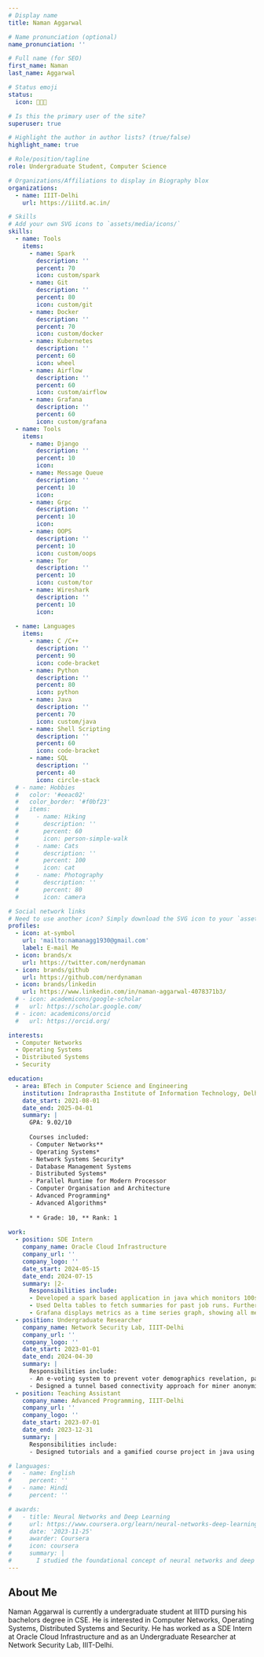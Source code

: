 ```yaml
---
# Display name
title: Naman Aggarwal

# Name pronunciation (optional)
name_pronunciation: ''

# Full name (for SEO)
first_name: Naman
last_name: Aggarwal

# Status emoji
status:
  icon: 👨🏻‍💻

# Is this the primary user of the site?
superuser: true

# Highlight the author in author lists? (true/false)
highlight_name: true

# Role/position/tagline
role: Undergraduate Student, Computer Science

# Organizations/Affiliations to display in Biography blox
organizations:
  - name: IIIT-Delhi
    url: https://iiitd.ac.in/

# Skills
# Add your own SVG icons to `assets/media/icons/`
skills:
  - name: Tools
    items:
      - name: Spark
        description: ''
        percent: 70
        icon: custom/spark
      - name: Git
        description: ''
        percent: 80
        icon: custom/git
      - name: Docker
        description: ''
        percent: 70
        icon: custom/docker
      - name: Kubernetes
        description: ''
        percent: 60
        icon: wheel
      - name: Airflow
        description: ''
        percent: 60
        icon: custom/airflow
      - name: Grafana
        description: ''
        percent: 60
        icon: custom/grafana
  - name: Tools
    items:
      - name: Django
        description: ''
        percent: 10
        icon: 
      - name: Message Queue
        description: ''
        percent: 10
        icon: 
      - name: Grpc
        description: ''
        percent: 10
        icon: 
      - name: OOPS
        description: ''
        percent: 10
        icon: custom/oops
      - name: Tor
        description: ''
        percent: 10
        icon: custom/tor
      - name: Wireshark
        description: ''
        percent: 10
        icon: 
  
  - name: Languages
    items:
      - name: C /C++
        description: ''
        percent: 90
        icon: code-bracket
      - name: Python
        description: ''
        percent: 80
        icon: python
      - name: Java
        description: ''
        percent: 70
        icon: custom/java
      - name: Shell Scripting
        description: ''
        percent: 60
        icon: code-bracket
      - name: SQL
        description: ''
        percent: 40
        icon: circle-stack
  # - name: Hobbies
  #   color: '#eeac02'
  #   color_border: '#f0bf23'
  #   items:
  #     - name: Hiking
  #       description: ''
  #       percent: 60
  #       icon: person-simple-walk
  #     - name: Cats
  #       description: ''
  #       percent: 100
  #       icon: cat
  #     - name: Photography
  #       description: ''
  #       percent: 80
  #       icon: camera

# Social network links
# Need to use another icon? Simply download the SVG icon to your `assets/media/icons/` folder.
profiles:
  - icon: at-symbol
    url: 'mailto:namanagg1930@gmail.com'
    label: E-mail Me
  - icon: brands/x
    url: https://twitter.com/nerdynaman
  - icon: brands/github
    url: https://github.com/nerdynaman
  - icon: brands/linkedin
    url: https://www.linkedin.com/in/naman-aggarwal-4078371b3/
  # - icon: academicons/google-scholar
  #   url: https://scholar.google.com/
  # - icon: academicons/orcid
  #   url: https://orcid.org/

interests:
  - Computer Networks
  - Operating Systems
  - Distributed Systems
  - Security

education:
  - area: BTech in Computer Science and Engineering
    institution: Indraprastha Institute of Information Technology, Delhi
    date_start: 2021-08-01
    date_end: 2025-04-01
    summary: |
      GPA: 9.02/10
      
      Courses included:
      - Computer Networks**
      - Operating Systems*
      - Network Systems Security*
      - Database Management Systems
      - Distributed Systems*
      - Parallel Runtime for Modern Processor
      - Computer Organisation and Architecture
      - Advanced Programming*
      - Advanced Algorithms*
      
      * * Grade: 10, ** Rank: 1
      
work:
  - position: SDE Intern
    company_name: Oracle Cloud Infrastructure
    company_url: ''
    company_logo: ''
    date_start: 2024-05-15
    date_end: 2024-07-15
    summary: |2-
      Responsibilities include:
      - Developed a spark based application in java which monitors 100s of data ingestion jobs periodically for data completeness, timeouts and successful completions. 
      - Used Delta tables to fetch summaries for past job runs. Further airflow ensures monitoring job runs periodically.
      - Grafana displays metrics as a time series graph, showing all metrics for jobs instantly saving hours of work.
  - position: Undergraduate Researcher
    company_name: Network Security Lab, IIIT-Delhi
    company_url: ''
    company_logo: ''
    date_start: 2023-01-01
    date_end: 2024-04-30
    summary: |
      Responsibilities include:
      - An e-voting system to prevent voter demographics revelation, partial vote count and ensures vote accountability.- Tested for 1 million voters over cloud by self hosting miners and fork of ethereum to store votes. 
      - Designed a tunnel based connectivity approach for miner anonymity using ngrok. Working on potential network threats.
  - position: Teaching Assistant
    company_name: Advanced Programming, IIIT-Delhi
    company_url: ''
    company_logo: ''
    date_start: 2023-07-01
    date_end: 2023-12-31
    summary: |
      Responsibilities include:
      - Designed tutorials and a gamified course project in java using libgdx along with helping students in coursework.

# languages:
#   - name: English
#     percent: ''
#   - name: Hindi
#     percent: ''

# awards:
#   - title: Neural Networks and Deep Learning
#     url: https://www.coursera.org/learn/neural-networks-deep-learning
#     date: '2023-11-25'
#     awarder: Coursera
#     icon: coursera
#     summary: |
#       I studied the foundational concept of neural networks and deep learning. By the end, I was familiar with the significant technological trends driving the rise of deep learning; build, train, and apply fully connected deep neural networks; implement efficient (vectorized) neural networks; identify key parameters in a neural network’s architecture; and apply deep learning to your own applications.
---
```


## About Me

Naman Aggarwal is currently a undergraduate student at IIITD pursing his bachelors degree in CSE. He is interested in Computer Networks, Operating Systems, Distributed Systems and Security. He has worked as a SDE Intern at Oracle Cloud Infrastructure and as an Undergraduate Researcher at Network Security Lab, IIIT-Delhi. 
